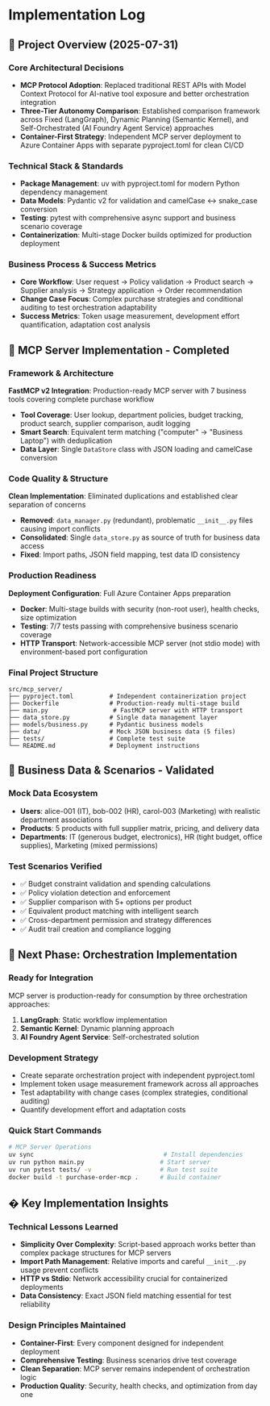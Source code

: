 # Implementation Log

## 🎯 Project Overview (2025-07-31)

### Core Architectural Decisions
- **MCP Protocol Adoption**: Replaced traditional REST APIs with Model Context Protocol for AI-native tool exposure and better orchestration integration
- **Three-Tier Autonomy Comparison**: Established comparison framework across Fixed (LangGraph), Dynamic Planning (Semantic Kernel), and Self-Orchestrated (AI Foundry Agent Service) approaches
- **Container-First Strategy**: Independent MCP server deployment to Azure Container Apps with separate pyproject.toml for clean CI/CD

### Technical Stack & Standards
- **Package Management**: uv with pyproject.toml for modern Python dependency management
- **Data Models**: Pydantic v2 for validation and camelCase ↔ snake_case conversion
- **Testing**: pytest with comprehensive async support and business scenario coverage
- **Containerization**: Multi-stage Docker builds optimized for production deployment

### Business Process & Success Metrics
- **Core Workflow**: User request → Policy validation → Product search → Supplier analysis → Strategy application → Order recommendation
- **Change Case Focus**: Complex purchase strategies and conditional auditing to test orchestration adaptability
- **Success Metrics**: Token usage measurement, development effort quantification, adaptation cost analysis

## 🚀 MCP Server Implementation - Completed

### Framework & Architecture
**FastMCP v2 Integration**: Production-ready MCP server with 7 business tools covering complete purchase workflow
- **Tool Coverage**: User lookup, department policies, budget tracking, product search, supplier comparison, audit logging
- **Smart Search**: Equivalent term matching ("computer" → "Business Laptop") with deduplication
- **Data Layer**: Single `DataStore` class with JSON loading and camelCase conversion

### Code Quality & Structure
**Clean Implementation**: Eliminated duplications and established clear separation of concerns
- **Removed**: `data_manager.py` (redundant), problematic `__init__.py` files causing import conflicts
- **Consolidated**: Single `data_store.py` as source of truth for business data access
- **Fixed**: Import paths, JSON field mapping, test data ID consistency

### Production Readiness
**Deployment Configuration**: Full Azure Container Apps preparation
- **Docker**: Multi-stage builds with security (non-root user), health checks, size optimization
- **Testing**: 7/7 tests passing with comprehensive business scenario coverage
- **HTTP Transport**: Network-accessible MCP server (not stdio mode) with environment-based port configuration

### Final Project Structure
```
src/mcp_server/
├── pyproject.toml          # Independent containerization project
├── Dockerfile              # Production-ready multi-stage build
├── main.py                  # FastMCP server with HTTP transport
├── data_store.py           # Single data management layer
├── models/business.py      # Pydantic business models
├── data/                   # Mock JSON business data (5 files)
├── tests/                  # Complete test suite
└── README.md               # Deployment instructions
```

## 🎪 Business Data & Scenarios - Validated

### Mock Data Ecosystem
- **Users**: alice-001 (IT), bob-002 (HR), carol-003 (Marketing) with realistic department associations
- **Products**: 5 products with full supplier matrix, pricing, and delivery data
- **Departments**: IT (generous budget, electronics), HR (tight budget, office supplies), Marketing (mixed permissions)

### Test Scenarios Verified
- ✅ Budget constraint validation and spending calculations
- ✅ Policy violation detection and enforcement
- ✅ Supplier comparison with 5+ options per product
- ✅ Equivalent product matching with intelligent search
- ✅ Cross-department permission and strategy differences
- ✅ Audit trail creation and compliance logging

## 🔄 Next Phase: Orchestration Implementation

### Ready for Integration
MCP server is production-ready for consumption by three orchestration approaches:
1. **LangGraph**: Static workflow implementation
2. **Semantic Kernel**: Dynamic planning approach  
3. **AI Foundry Agent Service**: Self-orchestrated solution

### Development Strategy
- Create separate orchestration project with independent pyproject.toml
- Implement token usage measurement framework across all approaches
- Test adaptability with change cases (complex strategies, conditional auditing)
- Quantify development effort and adaptation costs

### Quick Start Commands
```bash
# MCP Server Operations
uv sync                                    # Install dependencies
uv run python main.py                     # Start server
uv run pytest tests/ -v                   # Run test suite
docker build -t purchase-order-mcp .      # Build container
```

## � Key Implementation Insights

### Technical Lessons Learned
- **Simplicity Over Complexity**: Script-based approach works better than complex package structures for MCP servers
- **Import Path Management**: Relative imports and careful `__init__.py` usage prevent conflicts
- **HTTP vs Stdio**: Network accessibility crucial for containerized deployments
- **Data Consistency**: Exact JSON field matching essential for test reliability

### Design Principles Maintained
- **Container-First**: Every component designed for independent deployment
- **Comprehensive Testing**: Business scenarios drive test coverage
- **Clean Separation**: MCP server remains independent of orchestration logic
- **Production Quality**: Security, health checks, and optimization from day one
